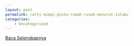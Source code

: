```yaml
---
layout: post
permalink: /arti-mimpi-pintu-rumah-rusak-menurut-islam/
categories:
    - Uncategorized
---
```


[Baca Selengkapnya](/08)
